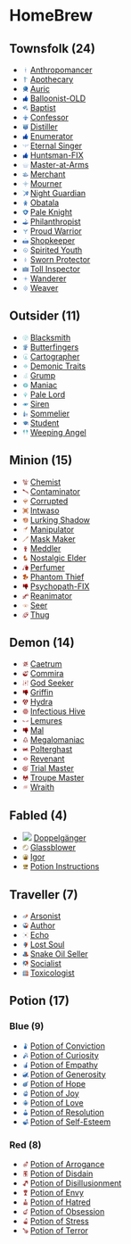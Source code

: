 # HomeBrew

## Townsfolk (24)
- ![](Townsfolk/Anthropomancer/image_readme.png) [Anthropomancer](https://github.com/yoyosource/BOTC-HomeBrew/tree/master/Townsfolk/Anthropomancer)
- ![](Townsfolk/Apothecary/image_readme.png) [Apothecary](https://github.com/yoyosource/BOTC-HomeBrew/tree/master/Townsfolk/Apothecary)
- ![](Townsfolk/Auric/image_readme.png) [Auric](https://github.com/yoyosource/BOTC-HomeBrew/tree/master/Townsfolk/Auric)
- ![](Townsfolk/image_readme.png) [Balloonist-OLD](https://github.com/yoyosource/BOTC-HomeBrew/tree/master/Townsfolk/Balloonist-OLD)
- ![](Townsfolk/Baptist/image_readme.png) [Baptist](https://github.com/yoyosource/BOTC-HomeBrew/tree/master/Townsfolk/Baptist)
- ![](Townsfolk/Confessor/image_readme.png) [Confessor](https://github.com/yoyosource/BOTC-HomeBrew/tree/master/Townsfolk/Confessor)
- ![](Townsfolk/Distiller/image_readme.png) [Distiller](https://github.com/yoyosource/BOTC-HomeBrew/tree/master/Townsfolk/Distiller)
- ![](Townsfolk/image_readme.png) [Enumerator](https://github.com/yoyosource/BOTC-HomeBrew/tree/master/Townsfolk/Enumerator)
- ![](Townsfolk/Eternal%20Singer/image_readme.png) [Eternal Singer](https://github.com/yoyosource/BOTC-HomeBrew/tree/master/Townsfolk/Eternal%20Singer)
- ![](Townsfolk/image_readme.png) [Huntsman-FIX](https://github.com/yoyosource/BOTC-HomeBrew/tree/master/Townsfolk/Huntsman-FIX)
- ![](Townsfolk/Master-at-Arms/image_readme.png) [Master-at-Arms](https://github.com/yoyosource/BOTC-HomeBrew/tree/master/Townsfolk/Master-at-Arms)
- ![](Townsfolk/Merchant/image_readme.png) [Merchant](https://github.com/yoyosource/BOTC-HomeBrew/tree/master/Townsfolk/Merchant)
- ![](Townsfolk/Mourner/image_readme.png) [Mourner](https://github.com/yoyosource/BOTC-HomeBrew/tree/master/Townsfolk/Mourner)
- ![](Townsfolk/Night%20Guardian/image_readme.png) [Night Guardian](https://github.com/yoyosource/BOTC-HomeBrew/tree/master/Townsfolk/Night%20Guardian)
- ![](Townsfolk/Obatala/image_readme.png) [Obatala](https://github.com/yoyosource/BOTC-HomeBrew/tree/master/Townsfolk/Obatala)
- ![](Townsfolk/Pale%20Knight/image_readme.png) [Pale Knight](https://github.com/yoyosource/BOTC-HomeBrew/tree/master/Townsfolk/Pale%20Knight)
- ![](Townsfolk/Philanthropist/image_readme.png) [Philanthropist](https://github.com/yoyosource/BOTC-HomeBrew/tree/master/Townsfolk/Philanthropist)
- ![](Townsfolk/Proud%20Warrior/image_readme.png) [Proud Warrior](https://github.com/yoyosource/BOTC-HomeBrew/tree/master/Townsfolk/Proud%20Warrior)
- ![](Townsfolk/Shopkeeper/image_readme.png) [Shopkeeper](https://github.com/yoyosource/BOTC-HomeBrew/tree/master/Townsfolk/Shopkeeper)
- ![](Townsfolk/Spirited%20Youth/image_readme.png) [Spirited Youth](https://github.com/yoyosource/BOTC-HomeBrew/tree/master/Townsfolk/Spirited%20Youth)
- ![](Townsfolk/Sworn%20Protector/image_readme.png) [Sworn Protector](https://github.com/yoyosource/BOTC-HomeBrew/tree/master/Townsfolk/Sworn%20Protector)
- ![](Townsfolk/Toll%20Inspector/image_readme.png) [Toll Inspector](https://github.com/yoyosource/BOTC-HomeBrew/tree/master/Townsfolk/Toll%20Inspector)
- ![](Townsfolk/Wanderer/image_readme.png) [Wanderer](https://github.com/yoyosource/BOTC-HomeBrew/tree/master/Townsfolk/Wanderer)
- ![](Townsfolk/Weaver/image_readme.png) [Weaver](https://github.com/yoyosource/BOTC-HomeBrew/tree/master/Townsfolk/Weaver)

## Outsider (11)
- ![](Outsider/Blacksmith/image_readme.png) [Blacksmith](https://github.com/yoyosource/BOTC-HomeBrew/tree/master/Outsider/Blacksmith)
- ![](Outsider/Butterfingers/image_readme.png) [Butterfingers](https://github.com/yoyosource/BOTC-HomeBrew/tree/master/Outsider/Butterfingers)
- ![](Outsider/Cartographer/image_readme.png) [Cartographer](https://github.com/yoyosource/BOTC-HomeBrew/tree/master/Outsider/Cartographer)
- ![](Outsider/Demonic%20Traits/image_readme.png) [Demonic Traits](https://github.com/yoyosource/BOTC-HomeBrew/tree/master/Outsider/Demonic%20Traits)
- ![](Outsider/Grump/image_readme.png) [Grump](https://github.com/yoyosource/BOTC-HomeBrew/tree/master/Outsider/Grump)
- ![](Outsider/Maniac/image_readme.png) [Maniac](https://github.com/yoyosource/BOTC-HomeBrew/tree/master/Outsider/Maniac)
- ![](Outsider/Pale%20Lord/image_readme.png) [Pale Lord](https://github.com/yoyosource/BOTC-HomeBrew/tree/master/Outsider/Pale%20Lord)
- ![](Outsider/Siren/image_readme.png) [Siren](https://github.com/yoyosource/BOTC-HomeBrew/tree/master/Outsider/Siren)
- ![](Outsider/Sommelier/image_readme.png) [Sommelier](https://github.com/yoyosource/BOTC-HomeBrew/tree/master/Outsider/Sommelier)
- ![](Outsider/Student/image_readme.png) [Student](https://github.com/yoyosource/BOTC-HomeBrew/tree/master/Outsider/Student)
- ![](Outsider/Weeping%20Angel/image_readme.png) [Weeping Angel](https://github.com/yoyosource/BOTC-HomeBrew/tree/master/Outsider/Weeping%20Angel)

## Minion (15)
- ![](Minion/Chemist/image_readme.png) [Chemist](https://github.com/yoyosource/BOTC-HomeBrew/tree/master/Minion/Chemist)
- ![](Minion/Contaminator/image_readme.png) [Contaminator](https://github.com/yoyosource/BOTC-HomeBrew/tree/master/Minion/Contaminator)
- ![](Minion/Corrupted/image_readme.png) [Corrupted](https://github.com/yoyosource/BOTC-HomeBrew/tree/master/Minion/Corrupted)
- ![](Minion/Intwaso/image_readme.png) [Intwaso](https://github.com/yoyosource/BOTC-HomeBrew/tree/master/Minion/Intwaso)
- ![](Minion/Lurking%20Shadow/image_readme.png) [Lurking Shadow](https://github.com/yoyosource/BOTC-HomeBrew/tree/master/Minion/Lurking%20Shadow)
- ![](Minion/Manipulator/image_readme.png) [Manipulator](https://github.com/yoyosource/BOTC-HomeBrew/tree/master/Minion/Manipulator)
- ![](Minion/Mask%20Maker/image_readme.png) [Mask Maker](https://github.com/yoyosource/BOTC-HomeBrew/tree/master/Minion/Mask%20Maker)
- ![](Minion/Meddler/image_readme.png) [Meddler](https://github.com/yoyosource/BOTC-HomeBrew/tree/master/Minion/Meddler)
- ![](Minion/Nostalgic%20Elder/image_readme.png) [Nostalgic Elder](https://github.com/yoyosource/BOTC-HomeBrew/tree/master/Minion/Nostalgic%20Elder)
- ![](Minion/Perfumer/image_readme.png) [Perfumer](https://github.com/yoyosource/BOTC-HomeBrew/tree/master/Minion/Perfumer)
- ![](Minion/Phantom%20Thief/image_readme.png) [Phantom Thief](https://github.com/yoyosource/BOTC-HomeBrew/tree/master/Minion/Phantom%20Thief)
- ![](Minion/image_readme.png) [Psychopath-FIX](https://github.com/yoyosource/BOTC-HomeBrew/tree/master/Minion/Psychopath-FIX)
- ![](Minion/Reanimator/image_readme.png) [Reanimator](https://github.com/yoyosource/BOTC-HomeBrew/tree/master/Minion/Reanimator)
- ![](Minion/Seer/image_readme.png) [Seer](https://github.com/yoyosource/BOTC-HomeBrew/tree/master/Minion/Seer)
- ![](Minion/Thug/image_readme.png) [Thug](https://github.com/yoyosource/BOTC-HomeBrew/tree/master/Minion/Thug)

## Demon (14)
- ![](Demon/Caetrum/image_readme.png) [Caetrum](https://github.com/yoyosource/BOTC-HomeBrew/tree/master/Demon/Caetrum)
- ![](Demon/Commira/image_readme.png) [Commira](https://github.com/yoyosource/BOTC-HomeBrew/tree/master/Demon/Commira)
- ![](Demon/God%20Seeker/image_readme.png) [God Seeker](https://github.com/yoyosource/BOTC-HomeBrew/tree/master/Demon/God%20Seeker)
- ![](Demon/image_readme.png) [Griffin](https://github.com/yoyosource/BOTC-HomeBrew/tree/master/Demon/Griffin)
- ![](Demon/Hydra/image_readme.png) [Hydra](https://github.com/yoyosource/BOTC-HomeBrew/tree/master/Demon/Hydra)
- ![](Demon/Infectious%20Hive/image_readme.png) [Infectious Hive](https://github.com/yoyosource/BOTC-HomeBrew/tree/master/Demon/Infectious%20Hive)
- ![](Demon/Lemures/image_readme.png) [Lemures](https://github.com/yoyosource/BOTC-HomeBrew/tree/master/Demon/Lemures)
- ![](Demon/image_readme.png) [Mal](https://github.com/yoyosource/BOTC-HomeBrew/tree/master/Demon/Mal)
- ![](Demon/Megalomaniac/image_readme.png) [Megalomaniac](https://github.com/yoyosource/BOTC-HomeBrew/tree/master/Demon/Megalomaniac)
- ![](Demon/Polterghast/image_readme.png) [Polterghast](https://github.com/yoyosource/BOTC-HomeBrew/tree/master/Demon/Polterghast)
- ![](Demon/Revenant/image_readme.png) [Revenant](https://github.com/yoyosource/BOTC-HomeBrew/tree/master/Demon/Revenant)
- ![](Demon/Trial%20Master/image_readme.png) [Trial Master](https://github.com/yoyosource/BOTC-HomeBrew/tree/master/Demon/Trial%20Master)
- ![](Demon/Troupe%20Master/image_readme.png) [Troupe Master](https://github.com/yoyosource/BOTC-HomeBrew/tree/master/Demon/Troupe%20Master)
- ![](Demon/Wraith/image_readme.png) [Wraith](https://github.com/yoyosource/BOTC-HomeBrew/tree/master/Demon/Wraith)

## Fabled (4)
- ![](Fabled/Doppelgänger/image_readme.png) [Doppelgänger](https://github.com/yoyosource/BOTC-HomeBrew/tree/master/Fabled/Doppelgänger)
- ![](Fabled/Glassblower/image_readme.png) [Glassblower](https://github.com/yoyosource/BOTC-HomeBrew/tree/master/Fabled/Glassblower)
- ![](Fabled/Igor/image_readme.png) [Igor](https://github.com/yoyosource/BOTC-HomeBrew/tree/master/Fabled/Igor)
- ![](Fabled/Potion%20Instructions/image_readme.png) [Potion Instructions](https://github.com/yoyosource/BOTC-HomeBrew/tree/master/Fabled/Potion%20Instructions)

## Traveller (7)
- ![](Traveller/Arsonist/image_readme.png) [Arsonist](https://github.com/yoyosource/BOTC-HomeBrew/tree/master/Traveller/Arsonist)
- ![](Traveller/Author/image_readme.png) [Author](https://github.com/yoyosource/BOTC-HomeBrew/tree/master/Traveller/Author)
- ![](Traveller/Echo/image_readme.png) [Echo](https://github.com/yoyosource/BOTC-HomeBrew/tree/master/Traveller/Echo)
- ![](Traveller/Lost%20Soul/image_readme.png) [Lost Soul](https://github.com/yoyosource/BOTC-HomeBrew/tree/master/Traveller/Lost%20Soul)
- ![](Traveller/Snake%20Oil%20Seller/image_readme.png) [Snake Oil Seller](https://github.com/yoyosource/BOTC-HomeBrew/tree/master/Traveller/Snake%20Oil%20Seller)
- ![](Traveller/Socialist/image_readme.png) [Socialist](https://github.com/yoyosource/BOTC-HomeBrew/tree/master/Traveller/Socialist)
- ![](Traveller/Toxicologist/image_readme.png) [Toxicologist](https://github.com/yoyosource/BOTC-HomeBrew/tree/master/Traveller/Toxicologist)

## Potion (17)

### Blue (9)
- ![](Potion/Blue/Potion%20of%20Conviction/image_readme.png) [Potion of Conviction](https://github.com/yoyosource/BOTC-HomeBrew/tree/master/Potion/Blue/Potion%20of%20Conviction)
- ![](Potion/Blue/Potion%20of%20Curiosity/image_readme.png) [Potion of Curiosity](https://github.com/yoyosource/BOTC-HomeBrew/tree/master/Potion/Blue/Potion%20of%20Curiosity)
- ![](Potion/Blue/Potion%20of%20Empathy/image_readme.png) [Potion of Empathy](https://github.com/yoyosource/BOTC-HomeBrew/tree/master/Potion/Blue/Potion%20of%20Empathy)
- ![](Potion/Blue/Potion%20of%20Generosity/image_readme.png) [Potion of Generosity](https://github.com/yoyosource/BOTC-HomeBrew/tree/master/Potion/Blue/Potion%20of%20Generosity)
- ![](Potion/Blue/Potion%20of%20Hope/image_readme.png) [Potion of Hope](https://github.com/yoyosource/BOTC-HomeBrew/tree/master/Potion/Blue/Potion%20of%20Hope)
- ![](Potion/Blue/Potion%20of%20Joy/image_readme.png) [Potion of Joy](https://github.com/yoyosource/BOTC-HomeBrew/tree/master/Potion/Blue/Potion%20of%20Joy)
- ![](Potion/Blue/Potion%20of%20Love/image_readme.png) [Potion of Love](https://github.com/yoyosource/BOTC-HomeBrew/tree/master/Potion/Blue/Potion%20of%20Love)
- ![](Potion/Blue/Potion%20of%20Resolution/image_readme.png) [Potion of Resolution](https://github.com/yoyosource/BOTC-HomeBrew/tree/master/Potion/Blue/Potion%20of%20Resolution)
- ![](Potion/Blue/Potion%20of%20Self-Esteem/image_readme.png) [Potion of Self-Esteem](https://github.com/yoyosource/BOTC-HomeBrew/tree/master/Potion/Blue/Potion%20of%20Self-Esteem)

### Red (8)
- ![](Potion/Red/Potion%20of%20Arrogance/image_readme.png) [Potion of Arrogance](https://github.com/yoyosource/BOTC-HomeBrew/tree/master/Potion/Red/Potion%20of%20Arrogance)
- ![](Potion/Red/Potion%20of%20Disdain/image_readme.png) [Potion of Disdain](https://github.com/yoyosource/BOTC-HomeBrew/tree/master/Potion/Red/Potion%20of%20Disdain)
- ![](Potion/Red/Potion%20of%20Disillusionment/image_readme.png) [Potion of Disillusionment](https://github.com/yoyosource/BOTC-HomeBrew/tree/master/Potion/Red/Potion%20of%20Disillusionment)
- ![](Potion/Red/Potion%20of%20Envy/image_readme.png) [Potion of Envy](https://github.com/yoyosource/BOTC-HomeBrew/tree/master/Potion/Red/Potion%20of%20Envy)
- ![](Potion/Red/Potion%20of%20Hatred/image_readme.png) [Potion of Hatred](https://github.com/yoyosource/BOTC-HomeBrew/tree/master/Potion/Red/Potion%20of%20Hatred)
- ![](Potion/Red/Potion%20of%20Obsession/image_readme.png) [Potion of Obsession](https://github.com/yoyosource/BOTC-HomeBrew/tree/master/Potion/Red/Potion%20of%20Obsession)
- ![](Potion/Red/Potion%20of%20Stress/image_readme.png) [Potion of Stress](https://github.com/yoyosource/BOTC-HomeBrew/tree/master/Potion/Red/Potion%20of%20Stress)
- ![](Potion/Red/Potion%20of%20Terror/image_readme.png) [Potion of Terror](https://github.com/yoyosource/BOTC-HomeBrew/tree/master/Potion/Red/Potion%20of%20Terror)
